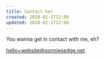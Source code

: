 ```yaml
---
title: Contact her
created: 2020-02-1T12:00 
updated: 2020-02-1T12:00
---
```


You wanna get in contact with me, eh?

[hello+website@sonniesedge.net](mailto:hello+website@sonniesedge.net).
